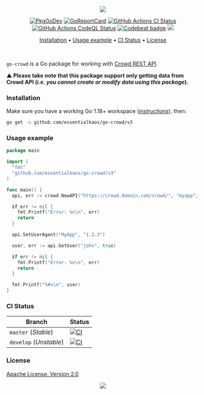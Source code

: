 <p align="center"><a href="#readme"><img src="https://gh.kaos.st/go-crowd.svg"/></a></p>

<p align="center">
  <a href="https://kaos.sh/g/go-crowd.v3"><img src="https://gh.kaos.st/godoc.svg" alt="PkgGoDev" /></a>
  <a href="https://kaos.sh/r/go-crowd"><img src="https://kaos.sh/r/go-crowd.svg" alt="GoReportCard" /></a>
  <a href="https://kaos.sh/w/go-crowd/ci"><img src="https://kaos.sh/w/go-crowd/ci.svg" alt="GitHub Actions CI Status" /></a>
  <a href="https://kaos.sh/w/go-crowd/codeql"><img src="https://kaos.sh/w/go-crowd/codeql.svg" alt="GitHub Actions CodeQL Status" /></a>
  <a href="https://kaos.sh/b/go-crowd"><img src="https://kaos.sh/b/9aaa0412-47a5-4555-924e-9c9e1d61a3e4.svg" alt="Codebeat badge" /></a>
  <a href="#license"><img src="https://gh.kaos.st/apache2.svg"></a>
</p>

<p align="center"><a href="#installation">Installation</a> • <a href="#usage-example">Usage example</a> • <a href="#ci-status">CI Status</a> • <a href="#license">License</a></p>

<br/>

`go-crowd` is a Go package for working with [Crowd REST API](https://developer.atlassian.com/server/crowd/crowd-rest-resources/).

**▲ Please take note that this package support only getting data from Crowd API (_i.e. you cannot create or modify data using this package_).**

### Installation

Make sure you have a working Go 1.18+ workspace (_[instructions](https://golang.org/doc/install)_), then:

```bash
go get -u github.com/essentialkaos/go-crowd/v3
```

### Usage example

```go
package main

import (
  "fmt"
  "github.com/essentialkaos/go-crowd/v3"
)

func main() {
  api, err := crowd.NewAPI("https://crowd.domain.com/crowd/", "myapp", "MySuppaPAssWOrd")

  if err != nil {
    fmt.Printf("Error: %v\n", err)
    return
  }

  api.SetUserAgent("MyApp", "1.2.3")

  user, err := api.GetUser("john", true)

  if err != nil {
    fmt.Printf("Error: %v\n", err)
    return
  }

  fmt.Printf("%#v\n", user)
}
```

### CI Status

| Branch     | Status |
|------------|--------|
| `master` (_Stable_) | [![CI](https://kaos.sh/w/go-crowd/ci.svg?branch=master)](https://kaos.sh/w/go-crowd/ci?query=branch:master) |
| `develop` (_Unstable_) | [![CI](https://kaos.sh/w/go-crowd/ci.svg?branch=develop)](https://kaos.sh/w/go-crowd/ci?query=branch:develop) |

### License

[Apache License, Version 2.0](http://www.apache.org/licenses/LICENSE-2.0)

<p align="center"><a href="https://essentialkaos.com"><img src="https://gh.kaos.st/ekgh.svg"/></a></p>
